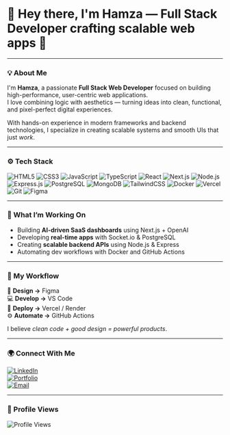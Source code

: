 # 👋 Hey there, I'm Hamza — Full Stack Developer crafting scalable web apps 🚀

---

### 💡 About Me  

I'm **Hamza**, a passionate **Full Stack Web Developer** focused on building high-performance, user-centric web applications.  
I love combining logic with aesthetics — turning ideas into clean, functional, and pixel-perfect digital experiences.  

With hands-on experience in modern frameworks and backend technologies, I specialize in creating scalable systems and smooth UIs that just *work*.  

---

### ⚙️ Tech Stack  

![HTML5](https://img.shields.io/badge/HTML5-E34F26?style=for-the-badge&logo=html5&logoColor=white)
![CSS3](https://img.shields.io/badge/CSS3-1572B6?style=for-the-badge&logo=css3&logoColor=white)
![JavaScript](https://img.shields.io/badge/JavaScript-F7DF1E?style=for-the-badge&logo=javascript&logoColor=black)
![TypeScript](https://img.shields.io/badge/TypeScript-007ACC?style=for-the-badge&logo=typescript&logoColor=white)
![React](https://img.shields.io/badge/React-20232A?style=for-the-badge&logo=react&logoColor=61DAFB)
![Next.js](https://img.shields.io/badge/Next.js-000000?style=for-the-badge&logo=next.js&logoColor=white)
![Node.js](https://img.shields.io/badge/Node.js-43853D?style=for-the-badge&logo=node.js&logoColor=white)
![Express.js](https://img.shields.io/badge/Express.js-404D59?style=for-the-badge)
![PostgreSQL](https://img.shields.io/badge/PostgreSQL-316192?style=for-the-badge&logo=postgresql&logoColor=white)
![MongoDB](https://img.shields.io/badge/MongoDB-4EA94B?style=for-the-badge&logo=mongodb&logoColor=white)
![TailwindCSS](https://img.shields.io/badge/TailwindCSS-38B2AC?style=for-the-badge&logo=tailwind-css&logoColor=white)
![Docker](https://img.shields.io/badge/Docker-2496ED?style=for-the-badge&logo=docker&logoColor=white)
![Vercel](https://img.shields.io/badge/Vercel-000000?style=for-the-badge&logo=vercel&logoColor=white)
![Git](https://img.shields.io/badge/Git-F05032?style=for-the-badge&logo=git&logoColor=white)
![Figma](https://img.shields.io/badge/Figma-F24E1E?style=for-the-badge&logo=figma&logoColor=white)

---

### 🚀 What I’m Working On  

- Building **AI-driven SaaS dashboards** using Next.js + OpenAI  
- Developing **real-time apps** with Socket.io & PostgreSQL  
- Creating **scalable backend APIs** using Node.js & Express  
- Automating dev workflows with Docker and GitHub Actions  

---

### 🧠 My Workflow  

📐 **Design →** Figma  
💻 **Develop →** VS Code  
🚀 **Deploy →** Vercel / Render  
⚙️ **Automate →** GitHub Actions  

I believe *clean code + good design = powerful products*.  

---

### 🌍 Connect With Me  

[![LinkedIn](https://img.shields.io/badge/LinkedIn-%230077B5.svg?style=for-the-badge&logo=linkedin&logoColor=white)](https://www.linkedin.com/in/hamza-awan-136266343/)  
[![Portfolio](https://img.shields.io/badge/Portfolio-000000?style=for-the-badge&logo=vercel&logoColor=white)](https://thehamza.dev/)  
[![Email](https://img.shields.io/badge/Email-0A66C2?style=for-the-badge&logo=gmail&logoColor=white)](mailto:hello@thehamza.dev)

---

### 👀 Profile Views  

![Profile Views](https://komarev.com/ghpvc/?username=hamzadev&color=blueviolet&style=for-the-badge)
